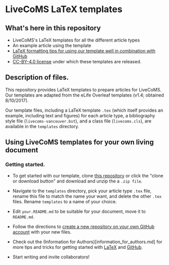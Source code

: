 # LiveCoMS LaTeX templates

## What's here in this repository

- LiveCoMS's LaTeX templates for all the different article types
- An example article using the template
- [LaTeX formatting tips for using our template well in combination with GitHub](information_for_authors.md)
- [CC-BY-4.0 license](https://creativecommons.org/licenses/by/4.0/) under which these templates are released.

## Description of files.
This repository provides LaTeX templates to prepare articles for LiveCoMS. Our templates are adapted from the eLife Overleaf templates (v1.4; obtained 8/10/2017). 

Our template files, including a LaTeX template `.tex` (which itself provides an example, including text and figures) for each article type, a bibliography style file (`livecoms-vancouver.bst`), and a class file (`livecoms.cls`), are available in the `templates` directory. 

## Using LiveCoMS templates for your own living document

### Getting started.

* To get started with our template, clone [this repository](https://github.com/livecomsjournal/article_templates) or click the "clone or download button" and download and unzip the a `.zip file`.

* Navigate to the `templates` directory, pick your article type `.tex` file, rename this file to match the name your want, and delete the other `.tex` files.  Rename `templates` to a name of your choice.

* Edit `your.README.md` to be suitable for your document, move it to `README.md`.

* Follow the directions to [create a new repository on your own GitHub account](https://help.github.com/articles/adding-an-existing-project-to-github-using-the-command-line/) with your new files.

* Check out the (Information for Authors)[information_for_authors.md] for more tips and tricks for getting started with [LaTeX](https://www.latex-project.org/) and [GitHub](https://github.com).

* Start writing and invite collaborators!
